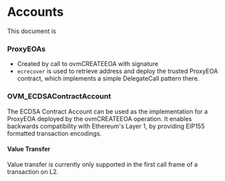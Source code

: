 # Accounts

This document is

### ProxyEOAs

- Created by call to ovmCREATEEOA with signature
- `ecrecover` is used to retrieve address and deploy the trusted ProxyEOA contract, which implements a simple DelegateCall pattern there.

### OVM_ECDSAContractAccount

The ECDSA Contract Account can be used as the implementation for a ProxyEOA deployed by the
ovmCREATEEOA operation. It enables backwards compatibility with Ethereum's Layer 1, by
providing EIP155 formatted transaction encodings.

#### Value Transfer

Value transfer is currently only supported in the first call frame of a transaction on L2.

